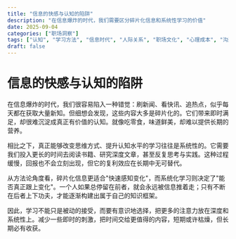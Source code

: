 ```yaml
---
title: "信息的快感与认知的陷阱"
description: "在信息爆炸的时代，我们需要区分碎片化信息和系统性学习的价值"
date: 2025-09-04
categories: ["职场洞察"]
tags: ["认知", "学习方法", "信息时代", "人际关系", "职场文化", "心理成本", "沟通", "职业发展", "职场关系"]
draft: false
---
```


# 信息的快感与认知的陷阱

在信息爆炸的时代，我们很容易陷入一种错觉：刷新闻、看快讯、追热点，似乎每天都在获取大量新知。但细想会发现，这些内容大多是碎片化的。它们带来即时满足，却很难沉淀成真正有价值的认知。就像吃零食，味道鲜美，却难以提供长期的营养。

相比之下，真正能够改变思维方式、提升认知水平的学习往往是系统性的。它需要我们投入更长的时间去阅读书籍、研究深度文章，甚至反复思考与实践。这种过程缓慢，回报也不会立刻出现，但它的复利效应在长期中无可替代。

从方法论角度看，碎片化信息更适合"快速感知变化"，而系统化学习则决定了"能否真正跟上变化"。一个人如果总停留在前者，就会永远被信息推着走；只有不断在后者上下功夫，才能逐渐构建出属于自己的知识框架。

因此，学习不能只是被动的接受，而要有意识地选择，把更多的注意力放在深度和系统性上。减少一些即时的刺激，把时间交给更值得的内容，短期或许枯燥，但长期必有收获。